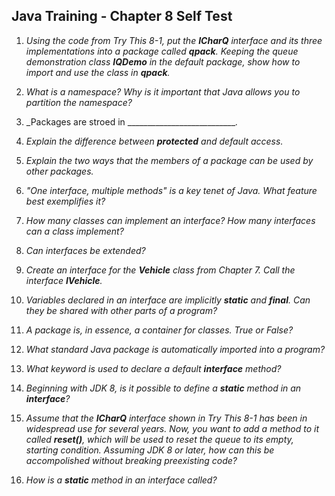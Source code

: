 ## Java Training - Chapter 8 Self Test

1) _Using the code from Try This 8-1, put the **ICharQ** interface and its three implementations into a package called **qpack**. Keeping the queue demonstration class **IQDemo** in the default package, show how to import and use the class in **qpack**._

2) _What is a namespace? Why is it important that Java allows you to partition the namespace?_

3) _Packages are stroed in ____________________________._

4) _Explain the difference between **protected** and default access._

5) _Explain the two ways that the members of a package can be used by other packages._

6) _"One interface, multiple methods" is a key tenet of Java. What feature best exemplifies it?_

7) _How many classes can implement an interface? How many interfaces can a class implement?_

8) _Can interfaces be extended?_

9) _Create an interface for the **Vehicle** class from Chapter 7. Call the interface **IVehicle**._

10) _Variables declared in an interface are implicitly **static** and **final**. Can they be shared with other parts of a program?_

11) _A package is, in essence, a container for classes. True or False?_

12) _What standard Java package is automatically imported into a program?_

13) _What keyword is used to declare a default **interface** method?_

14) _Beginning with JDK 8, is it possible to define a **static** method in an **interface**?_

15) _Assume that the **ICharQ** interface shown in Try This 8-1 has been in widespread use for several years. Now, you want to add a method to it called **reset()**, which will be used to reset the queue to its empty, starting condition. Assuming JDK 8 or later, how can this be accompolished without breaking preexisting code?_

16) _How is a **static** method in an interface called?_